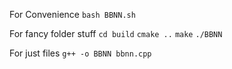 For Convenience
`bash BBNN.sh`

For fancy folder stuff
`cd build`
`cmake ..`
`make`
`./BBNN`

For just files
`g++ -o BBNN bbnn.cpp`